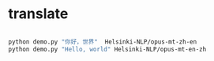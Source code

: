 # translate

```bash

python demo.py "你好，世界"  Helsinki-NLP/opus-mt-zh-en
python demo.py "Hello, world" Helsinki-NLP/opus-mt-en-zh

```